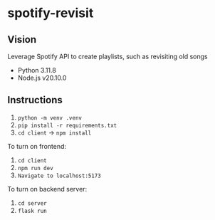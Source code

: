 # spotify-revisit

## Vision
Leverage Spotify API to create playlists, such as revisiting old songs


- Python 3.11.8
- Node.js v20.10.0

## Instructions
1. `python -m venv .venv`
2. `pip install -r requirements.txt`
3. `cd client` -> `npm install`

To turn on frontend:
1. `cd client`
2. `npm run dev`
3. `Navigate to localhost:5173`

To turn on backend server:
1. `cd server`
2. `flask run`
